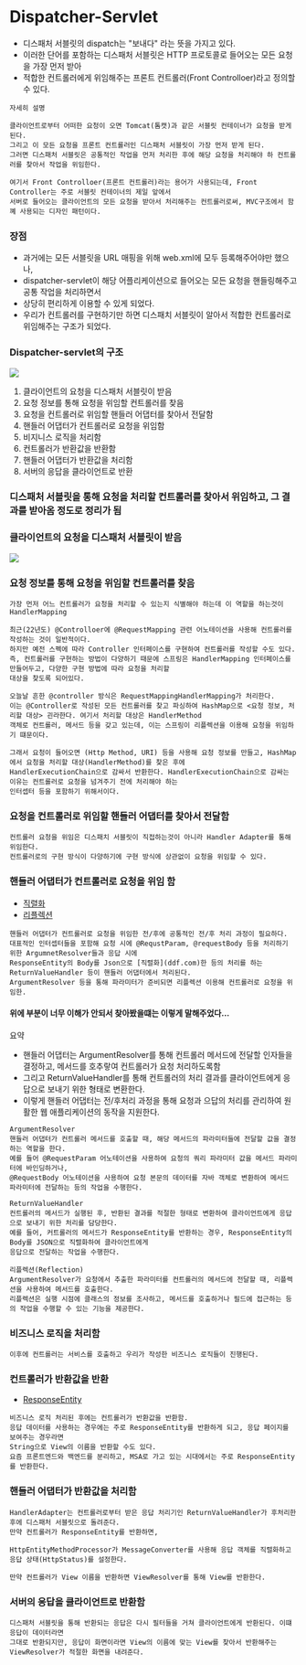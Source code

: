 # Dispatcher-Servlet

- 디스패처 서블릿의 dispatch는 "보내다" 라는 뜻을 가지고 있다.
- 이러한 단어를 포함하는 디스패처 서블릿은 HTTP 프로토콜로 들어오는 모든 요청을 가장 먼저 받아
- 적합한 컨트롤러에게 위임해주는 프론트 컨트롤러(Front Controlloer)라고 정의할 수 있다.

```
자세히 설명

클라이언트로부터 어떠한 요청이 오면 Tomcat(톰캣)과 같은 서블릿 컨테이너가 요청을 받게 된다.
그리고 이 모든 요청을 프론트 컨트롤러인 디스패처 서블릿이 가장 먼저 받게 된다.
그러면 디스패처 서블릿은 공통적인 작업을 먼저 처리한 후에 해당 요청을 처리해야 하 컨트롤러를 찾아서 작업을 위임한다.

여기서 Front Controlloer(프론트 컨트롤러)라는 용어가 사용되는데, Front Controller는 주로 서블릿 컨테이너의 제일 앞에서
서버로 들어오는 클라이언트의 모든 요청을 받아서 처리해주는 컨트롤러로써, MVC구조에서 함꼐 사용되는 디자인 패턴이다.
```


### 장점
- 과거에는 모든 서블릿을 URL 매핑을 위해 web.xml에 모두 등록해주어야만 했으나,
- dispatcher-servlet이 해당 어플리케이션으로 들어오는 모든 요청을 핸들링해주고 공통 작업을 처리하면서
- 상당히 편리하게 이용할 수 있게 되었다.
- 우리가 컨트롤러를 구현하기만 하면 디스패치 서블릿이 알아서 적합한 컨트롤러로 위임해주는 구조가 되었다.

### Dispatcher-servlet의 구조

<img src="https://img1.daumcdn.net/thumb/R1280x0/?scode=mtistory2&fname=https%3A%2F%2Fblog.kakaocdn.net%2Fdn%2FbImFbg%2FbtrGzZMTuu2%2FCkY4MiKvl5ivUJPoc5I3zk%2Fimg.png">

1. 클라이언트의 요청을 디스패처 서블릿이 받음
2. 요청 정보를 통해 요청을 위임할 컨트롤러를 찾음
3. 요청을 컨트롤러로 위임할 핸들러 어댑터를 찾아서 전달함
4. 핸들러 어댑터가 컨트롤러로 요청을 위임함
5. 비지니스 로직을 처리함
6. 컨트롤러가 반환값을 반환함
7. 핸들러 어댑터가 반환값을 처리함
8. 서버의 응답을 클라이언트로 반환

### 디스패처 서블릿을 통해 요청을 처리할 컨트롤러를 찾아서 위임하고, 그 결과를 받아옴 정도로 정리가 됨



### 클라이언트의 요청을 디스패처 서블릿이 받음
<img src="https://img1.daumcdn.net/thumb/R1280x0/?scode=mtistory2&fname=https%3A%2F%2Fblog.kakaocdn.net%2Fdn%2FoN96r%2Fbtrw7SYEpgr%2FlKLp5nqEZUJR32GoPc9bwk%2Fimg.png">

### 요청 정보를 통해 요청을 위임할 컨트롤러를 찾음
```
가장 먼저 어느 컨트롤러가 요청을 처리할 수 있는지 식별해야 하는데 이 역할을 하는것이 HandlerMapping

최근(22년도) @Controlloer에 @RequestMapping 관련 어노테이션을 사용해 컨트롤러를 작성하는 것이 일반적이다.
하지만 예전 스펙에 따라 Controller 인터페이스를 구현하여 컨트롤러를 작성할 수도 있다.
즉, 컨트롤러를 구현하는 방법이 다양하기 때문에 스프링은 HandlerMapping 인터페이스를 만들어두고, 다양한 구현 방법에 따라 요청을 처리할
대상을 찾도록 되어있다.

오늘날 흔한 @controller 방식은 RequestMappingHandlerMapping가 처리한다.
이는 @Controller로 작성된 모든 컨트롤러를 찾고 파싱하여 HashMap으로 <요청 정보, 처리할 대상> 괸라한다. 여기서 처리할 대상은 HandlerMethod
객체로 컨트롤러, 메서드 등을 갖고 있는데, 이는 스프링이 리플렉션을 이용해 요청을 위임하기 떄문이다.

그래서 요청이 들어오면 (Http Method, URI) 등을 사용해 요청 정보를 만들고, HashMap에서 요청을 처리할 대상(HandlerMethod)를 찾은 후에
HandlerExecutionChain으로 감싸서 반환한다. HandlerExecutionChain으로 감싸는 이유는 컨트롤러로 요청을 넘겨주기 전에 처리해야 하는
인터셉터 등을 포함하기 위해서이다.

```

### 요청을 컨트롤러로 위임할 핸들러 어댑터를 찾아서 전달함
```
컨트롤러 요청을 위임은 디스패치 서블릿이 직접하는것이 아니라 Handler Adapter를 통해 위임한다.
컨트롤러로의 구현 방식이 다양하기에 구현 방식에 상관없이 요청을 위임할 수 있다.
```

### 핸들러 어댑터가 컨트롤러로 요청을 위임 함
- [직렬화](https://lynmp.com)
- [리플렉션](https://lynmp.com)
```
핸들러 어댑터가 컨트롤러로 요청을 위임한 전/후에 공통적인 전/후 처리 과정이 필요하다.
대표적인 인터셉터들을 포함해 요청 시에 @RequstParam, @requestBody 등을 처리하기 위한 ArgumnetResolver들과 응답 시에
ResponseEntity의 Body를 Json으로 [직렬화](ddf.com)한 등의 처리를 하는 ReturnValueHandler 등이 핸들러 어댑터에서 처리된다.
ArgumentResolver 등을 통해 파라미터가 준비되면 리플렉션 이용해 컨트롤러로 요청을 위임한.
```

#### 위에 부분이 너무 이해가 안되서 찾아봤을떄는 이렇게 말해주었다...
요약
- 핸들러 어댑터는 ArgumentResolver를 통해 컨트롤러 메서드에 전달할 인자들을 결정하고, 메서드를 호추랗여 컨트롤러가 요청 처리하도록함
- 그리고 ReturnValueHandler를 통해 컨트롤러의 처리 결과를 클라이언트에게 응답으로 보내기 위한 형태로 변환한다.
- 이렇게 핸들러 어댑터는 전/후처리 과정을 통해 요청과 으답의 처리를 관리하여 원활한 웹 애플리케이션의 동작을 지원한다.
```
ArgumentResolver
핸들러 어댑터가 컨트롤러 메서드를 호출할 때, 해당 메서드의 파라미터들에 전달할 값을 결정하는 역할을 한다.
예를 들어 @RequestParam 어노테이션을 사용하여 요청의 쿼리 파라미터 값을 메서드 파라미터에 바인딩하거나,
@RequestBody 어노테이션을 사용하여 요청 본문의 데이터를 자바 객체로 변환하여 메서드 파라미터에 전달하는 등의 작업을 수행한다.

ReturnValueHandler
컨트롤러의 메서드가 실행된 후, 반환된 결과를 적절한 형태로 변환하여 클라이언트에게 응답으로 보내기 위한 처리를 담당한다.
예를 들어, 커트롤러의 메서드가 ResponseEntity를 반환하는 경우, ResponseEntity의 Body를 JSON으로 직렬화하여 클라이언트에게
응답으로 전달하는 작업을 수행한다.

리플렉션(Reflection)
ArgumentResolver가 요청에서 추출한 파라미터를 컨트롤러의 메서드에 전달할 때, 리플렉션을 사용하여 메서드를 호출한다.
리플렉션은 실행 시점에 클래스의 정보를 조사하고, 메서드를 호출하거나 필드에 접근하는 등의 작업을 수행할 수 있는 기능을 제공한다.
```

### 비즈니스 로직을 처리함
```
이후에 컨트롤러는 서비스를 호출하고 우리가 작성한 비즈니스 로직들이 진행된다.
```

### 컨트롤러가 반환값을 반환
- [ResponseEntity](https://lynmp.com)
```
비즈니스 로직 처리된 후에는 컨트롤러가 반환값을 반환함.
응답 데이터를 사용하는 경우에는 주로 ResponseEntity를 반환하게 되고, 응답 페이지를 보여주는 경우라면
String으로 View의 이름을 반환할 수도 있다.
요즘 프론트엔드와 백엔드를 분리하고, MSA로 가고 있는 시대에서는 주로 ResponseEntity를 반환한다.
```

### 핸들러 어댑터가 반환값을 처리함
```
HandlerAdapter는 컨트롤러로부터 받은 응답 처리기인 ReturnValueHandler가 후처리한 후에 디스패처 서블릿으로 돌려준다.
만약 컨트롤러가 ResponseEntity를 반환하면,

HttpEntityMethodProcessor가 MessageConverter를 사용해 응답 객체를 직렬화하고 응답 상태(HttpStatus)를 설정한다.

만약 컨트롤러가 View 이름을 반환하면 ViewResolver를 통해 View를 반환한다.
```

### 서버의 응답을 클라이언트로 반환함
```
디스패처 서블릿을 통해 반환되는 응답은 다시 필터들을 거쳐 클라이언트에게 반환된다. 이떄 응답이 데이터라면
그대로 반환되지만, 응답이 화면이라면 View의 이름에 맞는 View를 찾아서 반환해주는 ViewResolver가 적절한 화면을 내려준다.
```
